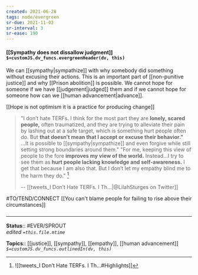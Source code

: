 ```yaml
---
created: 2021-06-28
tags: node/evergreen
sr-due: 2021-11-02
sr-interval: 3
sr-ease: 190
---
```


#### [[Sympathy does not dissallow judgment]] `$=customJS.dv_funcs.evergreenHeader(dv, this)`

We can [[sympathy|sympathize]] with why somebody did something without excusing their actions. This is an important part of [[non-punitive justice]] and why [[Prison abolition]] is possible. We cannot hope for someone if we have [[judgement|judged]] them and if we cannot hope for someone how can we [[human advancement|advance]].

[[Hope is not optimism it is a practice for producing change]]

> "I don’t hate TERFs. I think for the most part they are **lonely, scared people,** often traumatized, and they are trying to alleviate their pain by lashing out at a safe target, which is something hurt people often do. But **that doesn’t mean that I accept or excuse their behavior."** 
> ...It is possible to [[sympathy|sympathize]] and even forgive while still setting strong boundaries around them." 
> "For me, keeping this view of people to the fore **improves my view of the world.** Instead...I try to see them as **hurt people lacking knowledge and self-awareness.** I get that because I am also that. But I don’t let my empathy blind me to the harm they do."   [](https://twitter.com/LilahSturges/status/1453347878848638978) [^1]
> 
> -- [[tweets_I Don’t Hate TERFs. I Th...|@LilahSturges on Twitter]] 

#TO/TEND/CONNECT  [[You can't blame people for failing to rise above their circumstances]]
### <hr class="footnote"/>

**Status**:: #EVER/SPROUT  
*edited `=this.file.mtime`*

**Topics**:: [[justice]], [[sympathy]], [[empathy]], [[human advancement]]
*`$=customJS.dv_funcs.outlinedIn(dv, this)`*

[^1]: ![[tweets_I Don’t Hate TERFs. I Th...#Highlights]]
